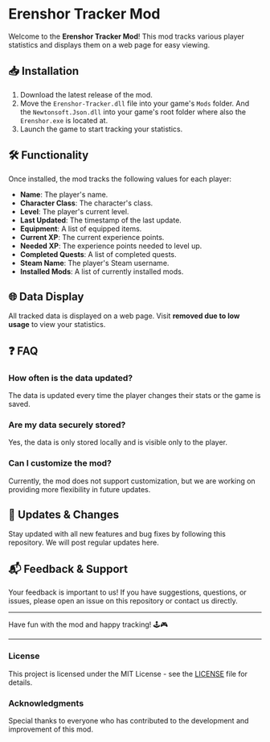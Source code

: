 # Erenshor Tracker Mod

Welcome to the **Erenshor Tracker Mod**! This mod tracks various player statistics and displays them on a web page for easy viewing.

## 📥 Installation

1. Download the latest release of the mod.
2. Move the `Erenshor-Tracker.dll` file into your game's `Mods` folder. And the `Newtonsoft.Json.dll` into your game's root folder where also the `Erenshor.exe` is located at.
3. Launch the game to start tracking your statistics.

## 🛠️ Functionality

Once installed, the mod tracks the following values for each player:

- **Name**: The player's name.
- **Character Class**: The character's class.
- **Level**: The player's current level.
- **Last Updated**: The timestamp of the last update.
- **Equipment**: A list of equipped items.
- **Current XP**: The current experience points.
- **Needed XP**: The experience points needed to level up.
- **Completed Quests**: A list of completed quests.
- **Steam Name**: The player's Steam username.
- **Installed Mods**: A list of currently installed mods.

## 🌐 Data Display

All tracked data is displayed on a web page. Visit **removed due to low usage** to view your statistics.

## ❓ FAQ

### How often is the data updated?
The data is updated every time the player changes their stats or the game is saved.

### Are my data securely stored?
Yes, the data is only stored locally and is visible only to the player.

### Can I customize the mod?
Currently, the mod does not support customization, but we are working on providing more flexibility in future updates.

## 🔄 Updates & Changes

Stay updated with all new features and bug fixes by following this repository. We will post regular updates here.

## 📬 Feedback & Support

Your feedback is important to us! If you have suggestions, questions, or issues, please open an issue on this repository or contact us directly.

---

Have fun with the mod and happy tracking! 🕹️🎮

---

### License

This project is licensed under the MIT License - see the [LICENSE](LICENSE) file for details.

### Acknowledgments

Special thanks to everyone who has contributed to the development and improvement of this mod.
